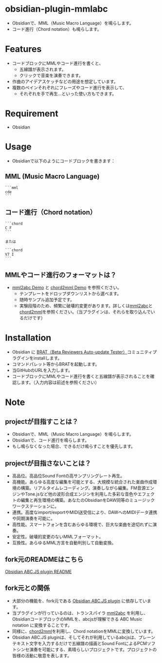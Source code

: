 # obsidian-plugin-mmlabc
- Obsidianで、MML（Music Macro Language）を鳴らします。
- コード進行（Chord notation）も鳴らします。

# Features
- コードブロックにMMLやコード進行を書くと、
    - 五線譜が表示されます。
    - クリックで音楽を演奏できます。
- 作曲のアイデアスケッチなどの用途を想定しています。
- 複数のペインそれぞれにフレーズやコード進行を表示して、
    - それぞれを手で再生…といった使い方もできます。

# Requirement
- Obsidian

# Usage
- Obsidianで以下のようにコードブロックを書きます：

## MML (Music Macro Language)

````
```mml
cde
```
````

## コード進行（Chord notation）

````
```chord
C F
```

または

```chord
V7 I
```
````

## MMLやコード進行のフォーマットは？
- [mml2abc Demo](https://cat2151.github.io/mml2abc/dist/) と
[chord2mml Demo](https://cat2151.github.io/chord2mml/dist/)
を参照ください。
    - テンプレートをドロップダウンリストから選べます。
    - 随時サンプル追加予定です。
    - 実験段階のため、頻繁に破壊的変更があります。詳しくは[mml2abc](https://github.com/cat2151/mml2abc/)と[chord2mml](https://github.com/cat2151/chord2mml/)を参照ください。（当プラグインは、それらを取り込んでいるだけです）

# Installation
- Obsidian に [BRAT（Beta Reviewers Auto-update Tester）](https://github.com/TfTHacker/obsidian42-brat)コミュニティプラグインをinstallします。
- コマンドパレット等からBRATを起動します。
- 当GitHubのURLを入力します。
- コードブロックにMMLやコード進行を書くと五線譜が表示されることを確認します。（入力内容は前述を参照ください）

# Note

## projectが目指すことは？
- Obsidianで、MML（Music Macro Language）を鳴らします。
- Obsidianで、コード進行を鳴らします。
- もし鳴らなくなった場合、できるだけ鳴らすことを優先します。

## projectが目指さないことは？
- 高品位。高品位Sound Fontの高サンプリングレート再生。
- 高機能。あらゆる高度な編集を可能とする、大規模な統合された楽曲作成環境の構築。リアルタイムレコーディング。演奏しながら編集。FM音源エンジンやTone.jsなど他の波形合成エンジンを利用した多彩な音色やエフェクトの編集と再生環境の構築。あなたのObsidianをDAW同等のミュージックワークステーションに。
- 連携。高度なimport/exportやMIDI送受信により、DAWへのMIDIデータ連携や同期演奏を可能に。
- 高性能。スマートフォンを含むあらゆる環境で、巨大な楽曲を途切れずに演奏。
- 安定性。破壊的変更のないMMLフォーマット。
- 互換性。あらゆるMML方言を自動判別して自動変換。

## fork元のREADMEはこちら
[Obsidian ABC.JS plugin README](README_original.md)

## fork元との関係
- 大部分の機能を、fork元である [Obsidian ABC.JS plugin](https://github.com/abcjs-music/obsidian-plugin-abcjs) に依存しています。
- 当プラグインが行っているのは、トランスパイラ [mml2abc](https://github.com/cat2151/mml2abc) を利用し、ObsidianコードブロックのMMLを、abcjsが理解できる ABC Music notation に変換することです。
- 同様に、[chord2mml](https://github.com/cat2151/chord2mml)を利用し、Chord notationをMMLに変換しています。
- Obsidian ABC.JS pluginは、そしてそれが利用しているabcjsは、プレーンテキスト文字を入力するだけで五線譜の描画とSound FontによるPCMソフトシンセ演奏を可能にする、素晴らしいプロジェクトです。プロジェクトの皆様の活動に敬意を表します。
